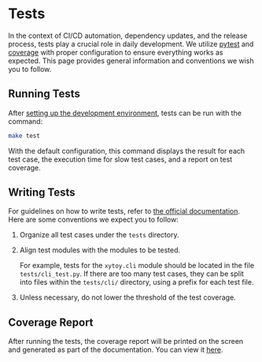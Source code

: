 # Tests

In the context of CI/CD automation, dependency updates, and the release process, tests play a crucial role in daily development. We utilize [pytest](https://docs.pytest.org/) and [coverage](https://coverage.readthedocs.io) with proper configuration to ensure everything works as expected. This page provides general information and conventions we wish you to follow.

## Running Tests

After [setting up the development environment](/development/setup-dev-env.md), tests can be run with the command:

```bash
make test
```

With the default configuration, this command displays the result for each test case, the execution time for slow test cases, and a report on test coverage.

## Writing Tests

For guidelines on how to write tests, refer to [the official documentation](https://docs.pytest.org/how-to/assert.html). Here are some conventions we expect you to follow:

1. Organize all test cases under the `tests` directory.
2. Align test modules with the modules to be tested.

   For example, tests for the `xytoy.cli` module should be located in the file `tests/cli_test.py`. If there are too many test cases, they can be split into files within the `tests/cli/` directory, using a prefix for each test file.
3. Unless necessary, do not lower the threshold of the test coverage.

## Coverage Report

After running the tests, the coverage report will be printed on the screen and generated as part of the documentation. You can view it [here](/reports/coverage/index.md).
